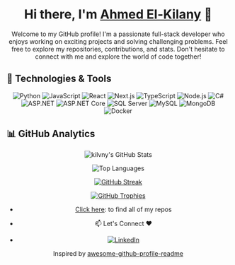 <div align="center">

# Hi there, I'm [Ahmed El-Kilany](https://github.com/kilvny) 👋

Welcome to my GitHub profile! I'm a passionate full-stack developer who enjoys working on exciting projects and solving challenging problems. Feel free to explore my repositories, contributions, and stats. Don't hesitate to connect with me and explore the world of code together!

<span align="left">

  ## 🔧 Technologies & Tools
</span>


![Python](https://img.shields.io/badge/Python-3776AB?style=flat-square&logo=python&logoColor=white)
![JavaScript](https://img.shields.io/badge/JavaScript-F7DF1E?style=flat-square&logo=javascript&logoColor=black)
![React](https://img.shields.io/badge/React-61DAFB?style=flat-square&logo=react&logoColor=black)
![Next.js](https://img.shields.io/badge/Next.js-000000?style=flat-square&logo=next.js&logoColor=white)
![TypeScript](https://img.shields.io/badge/TypeScript-3178C6?style=flat-square&logo=typescript&logoColor=white)
![Node.js](https://img.shields.io/badge/Node.js-339933?style=flat-square&logo=node.js&logoColor=white)
![C#](https://img.shields.io/badge/C%23-239120?style=flat-square&logo=c-sharp&logoColor=white)
![ASP.NET](https://img.shields.io/badge/ASP.NET-5C2D91?style=flat-square&logo=.net&logoColor=white)
![ASP.NET Core](https://img.shields.io/badge/ASP.NET_Core-512BD4?style=flat-square&logo=.net&logoColor=white)
![SQL Server](https://img.shields.io/badge/SQL_Server-CC2927?style=flat-square&logo=microsoft-sql-server&logoColor=white)
![MySQL](https://img.shields.io/badge/MySQL-4479A1?style=flat-square&logo=mysql&logoColor=white)
![MongoDB](https://img.shields.io/badge/MongoDB-47A248?style=flat-square&logo=mongodb&logoColor=white)
![Docker](https://img.shields.io/badge/Docker-2496ED?style=flat-square&logo=docker&logoColor=white)

<span align="left">

  ## 📊 GitHub Analytics

</span>

![kilvny's GitHub Stats](https://github-readme-stats.vercel.app/api?username=kilvny&show_icons=true&theme=dark)

![Top Languages](https://github-readme-stats.vercel.app/api/top-langs/?username=kilvny&layout=compact&theme=dark)

[![GitHub Streak](https://github-readme-streak-stats.herokuapp.com/?user=kilvny&theme=dark)](https://git.io/streak-stats)

[![GitHub Trophies](https://github-profile-trophy.vercel.app/?username=kilvny&theme=dark)](https://github.com/ryo-ma/github-profile-trophy)


- [Click here](https://github.com/Kilvny?tab=repositories): to find all of my repos 


* 📫 Let's Connect ❤️ 
- [![LinkedIn](https://img.shields.io/badge/LinkedIn-0077B5?style=flat-square&logo=linkedin&logoColor=white)](https://www.linkedin.com/in/kilvny)



Inspired by [awesome-github-profile-readme](https://github.com/abhisheknaiidu/awesome-github-profile-readme)

</div>

